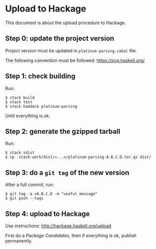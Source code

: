 # Upload to Hackage
This document is about the upload procedure to Hackage.

## Step 0: update the project version
Project version must be updated in `platinum-parsing.cabal` file.

The following convention must be followed: https://pvp.haskell.org/

## Step 1: check building
Run:

  ```console
  $ stack build
  $ stack test
  $ stack haddock platinum-parsing
  ```

Until everything is ok.

## Step 2: generate the gzipped tarball
Run:

  ```console
  $ stack sdist
  $ cp .stack-work/dist/<...>/platinum-parsing-A.B.C.D.tar.gz dist/
  ```

## Step 3: do a `git tag` of the new version
After a full commit, run:

  ```console
  $ git tag -a vA.B.C.D -m "useful message"
  $ git push --tags
  ```

## Step 4: upload to Hackage
Use instructions: http://hackage.haskell.org/upload

First do a _Package Candidates_, then if everything is ok, publish permanently.
